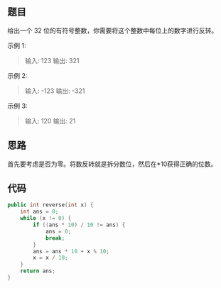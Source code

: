 ## 题目

给出一个 32 位的有符号整数，你需要将这个整数中每位上的数字进行反转。

示例 1:

> 输入: 123
> 输出: 321

 示例 2:

> 输入: -123
> 输出: -321

示例 3:

> 输入: 120
> 输出: 21

## 思路

首先要考虑是否为零。将数反转就是拆分数位，然后在*10获得正确的位数。

## 代码

```c++
public int reverse(int x) {
	int ans = 0;
	while (x != 0) {
		if ((ans * 10) / 10 != ans) {
			ans = 0;
			break;
		}
		ans = ans * 10 + x % 10;
		x = x / 10;
	}
	return ans;
}
```

